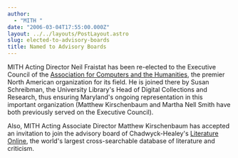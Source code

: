 ```yaml
---
author:
  - "MITH "
date: "2006-03-04T17:55:00.000Z"
layout: ../../layouts/PostLayout.astro
slug: elected-to-advisory-boards
title: Named to Advisory Boards
---
```


MITH Acting Director Neil Fraistat has been re-elected to the Executive Council of the [Association for Computers and the Humanities](http://www.ach.org/), the premier North American organization for its field. He is joined there by Susan Schreibman, the University Library's Head of Digital Collections and Research, thus ensuring Maryland's ongoing representation in this important organization (Matthew Kirschenbaum and Martha Nell Smith have both previously served on the Executive Council).

Also, MITH Acting Associate Director Matthew Kirschenbaum has accepted an invitation to join the advisory board of Chadwyck-Healey's [Literature Online](http://lion.chadwyck.com/marketing/index.jsp), the world's largest cross-searchable database of literature and criticism.
